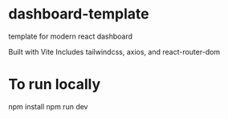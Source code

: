 # dashboard-template
 template for modern react dashboard

Built with Vite
Includes tailwindcss, axios, and react-router-dom

# To run locally
npm install
npm run dev
